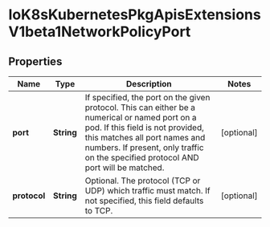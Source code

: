 
# IoK8sKubernetesPkgApisExtensionsV1beta1NetworkPolicyPort

## Properties
Name | Type | Description | Notes
------------ | ------------- | ------------- | -------------
**port** | **String** | If specified, the port on the given protocol.  This can either be a numerical or named port on a pod.  If this field is not provided, this matches all port names and numbers. If present, only traffic on the specified protocol AND port will be matched. |  [optional]
**protocol** | **String** | Optional.  The protocol (TCP or UDP) which traffic must match. If not specified, this field defaults to TCP. |  [optional]



